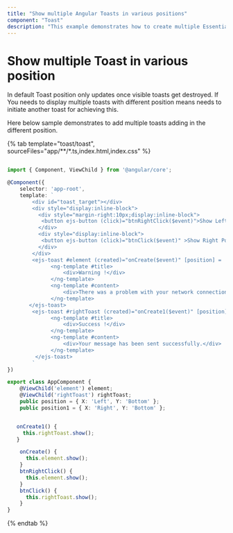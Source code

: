 ```yaml
---
title: "Show multiple Angular Toasts in various positions"
component: "Toast"
description: "This example demonstrates how to create multiple Essential JS 2 Toast component in various position on the screen."
---
```


# Show multiple Toast in various position

In default Toast position only updates once visible toasts get destroyed. If You needs to display multiple toasts with different position means needs to initiate another toast for achieving this.

Here below sample demonstrates to add multiple toasts adding in the different position.

{% tab template="toast/toast", sourceFiles="app/**/*.ts,index.html,index.css"    %}

```typescript

import { Component, ViewChild } from '@angular/core';

@Component({
    selector: 'app-root',
    template: `
        <div id="toast_target"></div>
        <div style="display:inline-block">
          <div style="margin-right:10px;display:inline-block">
           <button ejs-button (click)="btnRightClick($event)">Show Left Position Toast</button>
          </div>
          <div style="display:inline-block">
           <button ejs-button (click)="btnClick($event)" >Show Right Position Toast</button>
          </div>
        </div>
        <ejs-toast #element (created)="onCreate($event)" [position] = 'position' >
              <ng-template #title>
                  <div>Warning !</div>
              </ng-template>
              <ng-template #content>
                  <div>There was a problem with your network connection.</div>
              </ng-template>
       </ejs-toast>
        <ejs-toast #rightToast (created)="onCreate1($event)" [position] = 'position1' >
              <ng-template #title>
                  <div>Success !</div>
              </ng-template>
              <ng-template #content>
                  <div>Your message has been sent successfully.</div>
              </ng-template>
         </ejs-toast>
        `
})

export class AppComponent {
    @ViewChild('element') element;
    @ViewChild('rightToast') rightToast;
    public position = { X: 'Left', Y: 'Bottom' };
    public position1 = { X: 'Right', Y: 'Bottom' };


   onCreate1() {
     this.rightToast.show();
   }

    onCreate() {
      this.element.show();
    }
    btnRightClick() {
      this.element.show();
    }
    btnClick() {
      this.rightToast.show();
    }
}
```

{% endtab %}
